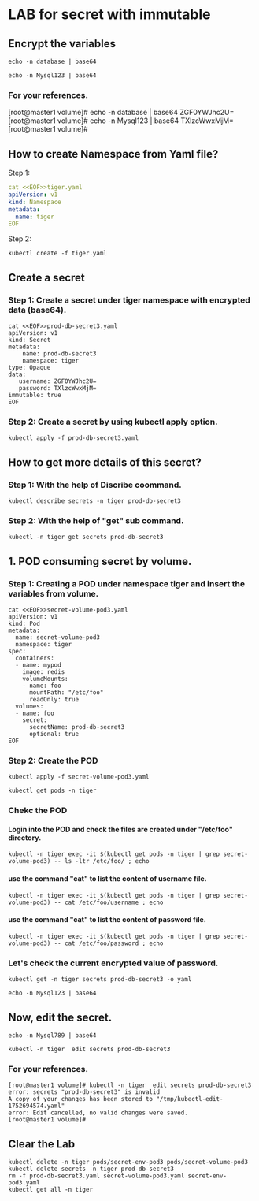 # LAB for secret with **immutable**   
## Encrypt the variables
```
echo -n database | base64
```
``` 
echo -n Mysql123 | base64
```

### For your references. 
[root@master1 volume]# echo -n database | base64 
ZGF0YWJhc2U=
[root@master1 volume]# echo -n Mysql123 | base64 
TXlzcWwxMjM=
[root@master1 volume]# 


## How to create Namespace from Yaml file?
Step 1: 
```yaml 
cat <<EOF>>tiger.yaml
apiVersion: v1
kind: Namespace
metadata:
  name: tiger
EOF
```
Step 2:
```
kubectl create -f tiger.yaml
```
## Create a secret
### Step 1: Create a secret under tiger namespace with encrypted data (base64).

```
cat <<EOF>>prod-db-secret3.yaml
apiVersion: v1 
kind: Secret 
metadata: 
    name: prod-db-secret3
    namespace: tiger
type: Opaque 
data: 
   username: ZGF0YWJhc2U=
   password: TXlzcWwxMjM=
immutable: true
EOF
```
### Step 2: Create a secret by using kubectl apply option.
```
kubectl apply -f prod-db-secret3.yaml
```
## How to get more details of this secret?
### Step 1: With the help of Discribe coommand.
```
kubectl describe secrets -n tiger prod-db-secret3
```
### Step 2: With the help of "get" sub command.
```
kubectl -n tiger get secrets prod-db-secret3
```
## 1. POD consuming secret by volume.

### Step 1: Creating a POD under namespace **tiger** and insert the variables from **volume**.
```
cat <<EOF>>secret-volume-pod3.yaml
apiVersion: v1
kind: Pod
metadata:
  name: secret-volume-pod3
  namespace: tiger
spec:
  containers:
  - name: mypod
    image: redis
    volumeMounts:
    - name: foo
      mountPath: "/etc/foo"
      readOnly: true
  volumes:
  - name: foo
    secret:
      secretName: prod-db-secret3
      optional: true
EOF
```
### Step 2: Create the POD
```
kubectl apply -f secret-volume-pod3.yaml
```
```
kubectl get pods -n tiger
```
### Chekc the POD

#### Login into the POD and check the files are created under "/etc/foo" directory.
```
kubectl -n tiger exec -it $(kubectl get pods -n tiger | grep secret-volume-pod3) -- ls -ltr /etc/foo/ ; echo
```
#### use the command "cat" to list the content of username file.
```
kubectl -n tiger exec -it $(kubectl get pods -n tiger | grep secret-volume-pod3) -- cat /etc/foo/username ; echo
```
#### use the command "cat" to list the content of password file.
```
kubectl -n tiger exec -it $(kubectl get pods -n tiger | grep secret-volume-pod3) -- cat /etc/foo/password ; echo
```
### Let's check the current encrypted value of password.

```
kubectl get -n tiger secrets prod-db-secret3 -o yaml
```
```
echo -n Mysql123 | base64
```


## Now, edit the secret. 
```
echo -n Mysql789 | base64 
```
```
kubectl -n tiger  edit secrets prod-db-secret3
```
### For your references.

```
[root@master1 volume]# kubectl -n tiger  edit secrets prod-db-secret3
error: secrets "prod-db-secret3" is invalid
A copy of your changes has been stored to "/tmp/kubectl-edit-1752694574.yaml"
error: Edit cancelled, no valid changes were saved.
[root@master1 volume]# 
```

## Clear the Lab
```
kubectl delete -n tiger pods/secret-env-pod3 pods/secret-volume-pod3
kubectl delete secrets -n tiger prod-db-secret3 
rm -f prod-db-secret3.yaml secret-volume-pod3.yaml secret-env-pod3.yaml
kubectl get all -n tiger
```

   
